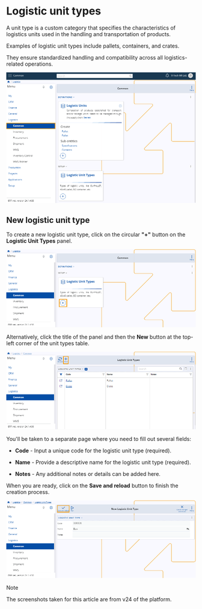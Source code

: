 # Logistic unit types

A unit type is a custom category that specifies the characteristics of logistics units used in the handling and transportation of products.

Examples of logistic unit types include pallets, containers, and crates.

They ensure standardized handling and compatibility across all logistics-related operations.

![picture](pictures/Common_view_14_03.png)

## New logistic unit type 

To create a new logistic unit type, click on the circular **"+"** button on the **Logistic Unit Types** panel.

![picture](pictures/Logistic_Units_Types19_03.png)

Alternatively, click the title of the panel and then the **New** button at the top-left corner of the unit types table.

![picture](pictures/Logistic_Units_Types_Create_19_03.png)

You'll be taken to a separate page where you need to fill out several fields:

* **Code** - Input a unique code for the logistic unit type (required).
  
* **Name** - Provide a descriptive name for the logistic unit type (required).
  
* **Notes** - Any additional notes or details can be added here.

When you are ready, click on the **Save and reload** button to finish the creation process.

![picture](pictures/Logistic_Units_Types_Save_19_03.png)

> [!NOTE]
> 
> The screenshots taken for this article are from v24 of the platform.
